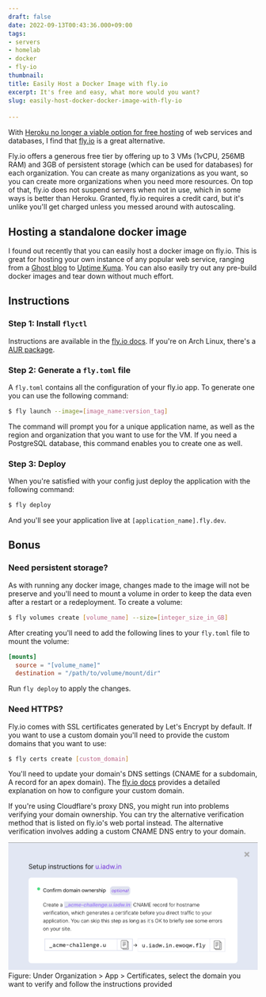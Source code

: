 ```yaml
---
draft: false
date: 2022-09-13T00:43:36.000+09:00
tags:
- servers
- homelab
- docker
- fly-io
thumbnail:
title: Easily Host a Docker Image with fly.io
excerpt: It's free and easy, what more would you want?
slug: easily-host-docker-docker-image-with-fly-io

---
```


With [Heroku no longer a viable option for free hosting](https://help.heroku.com/RSBRUH58/removal-of-heroku-free-product-plans-faq) of web services and databases, I find that [fly.io](https://fly.io) is a great alternative.

Fly.io offers a generous free tier by offering up to 3 VMs (1vCPU, 256MB RAM) and 3GB of persistent storage (which can be used for databases) for each organization. You can create as many organizations as you want, so you can create more organizations when you need more resources. On top of that, fly.io does not suspend servers when not in use, which in some ways is better than Heroku. Granted, fly.io requires a credit card, but it's unlike you'll get charged unless you messed around with autoscaling.

## Hosting a standalone docker image

I found out recently that you can easily host a docker image on fly.io. This is great for hosting your own instance of any popular web service, ranging from a [Ghost blog](https://ghost.org/) to [Uptime Kuma](https://github.com/louislam/uptime-kuma). You can also easily try out any pre-build docker images and tear down without much effort.

## Instructions

### Step 1: Install `flyctl`

Instructions are available in the [fly.io docs](https://fly.io/docs/flyctl/installing/). If you're on Arch Linux, there's a [AUR package](https://aur.archlinux.org/packages/flyctl-bin).

### Step 2: Generate a `fly.toml` file

A `fly.toml` contains all the configuration of your fly.io app. To generate one you can use the following command:

```bash
$ fly launch --image=[image_name:version_tag]
```

The command will prompt you for a unique application name, as well as the region and organization that you want to use for the VM. If you need a PostgreSQL database, this command enables you to create one as well.

### Step 3: Deploy

When you're satisfied with your config just deploy the application with the following command:

```bash
$ fly deploy
```

And you'll see your application live at `[application_name].fly.dev`.

## Bonus

### Need persistent storage?

As with running any docker image, changes made to the image will not be preserve and you'll need to mount a volume in order to keep the data even after a restart or a redeployment. To create a volume:

```bash
$ fly volumes create [volume_name] --size=[integer_size_in_GB]
```

After creating you'll need to add the following lines to your `fly.toml` file to mount the volume:

```toml
[mounts]
  source = "[volume_name]"
  destination = "/path/to/volume/mount/dir"
```

Run `fly deploy` to apply the changes.

### Need HTTPS?

Fly.io comes with SSL certificates generated by Let's Encrypt by default. If you want to use a custom domain you'll need to provide the custom domains that you want to use:

```bash
$ fly certs create [custom_domain]
```

You'll need to update your domain's DNS settings (CNAME for a subdomain, A record for an apex domain). The [fly.io docs](https://fly.io/docs/app-guides/custom-domains-with-fly/) provides a detailed explanation on how to configure your custom domain.

If you're using Cloudflare's proxy DNS, you might run into problems verifying your domain ownership. You can try the alternative verification method that is listed on fly.io's web portal instead. The alternative verification involves adding a custom CNAME DNS entry to your domain.

![Verifying custom domain ownership on fly.io](../../assets/fly-io-domain-verification.png)
Figure: Under Organization > App > Certificates, select the domain you want to verify and follow the instructions provided
